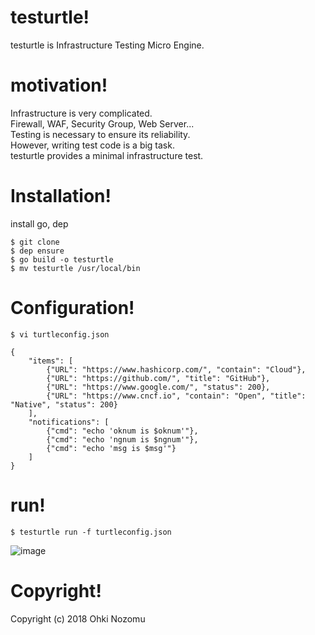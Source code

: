 # testurtle!

testurtle is Infrastructure Testing Micro Engine.

# motivation!

Infrastructure is very complicated.<br>
Firewall, WAF, Security Group, Web Server...<br>
Testing is necessary to ensure its reliability.<br>
However, writing test code is a big task.<br>
testurtle provides a minimal infrastructure test.<br>

# Installation!

install go, dep

```
$ git clone
$ dep ensure
$ go build -o testurtle
$ mv testurtle /usr/local/bin
```

# Configuration!

```
$ vi turtleconfig.json
```

```
{
    "items": [
        {"URL": "https://www.hashicorp.com/", "contain": "Cloud"},
        {"URL": "https://github.com/", "title": "GitHub"},
        {"URL": "https://www.google.com/", "status": 200},
        {"URL": "https://www.cncf.io", "contain": "Open", "title": "Native", "status": 200}
    ],
    "notifications": [
        {"cmd": "echo 'oknum is $oknum'"},
        {"cmd": "echo 'ngnum is $ngnum'"},
        {"cmd": "echo 'msg is $msg'"}
    ]
}
```

# run!

```
$ testurtle run -f turtleconfig.json
```

![image](https://user-images.githubusercontent.com/38576286/49904495-b38d9d80-fead-11e8-8ccb-e7d849e1317a.png)

# Copyright!
Copyright (c) 2018 Ohki Nozomu
